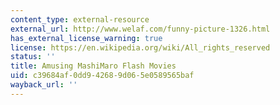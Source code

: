 ```yaml
---
content_type: external-resource
external_url: http://www.welaf.com/funny-picture-1326.html
has_external_license_warning: true
license: https://en.wikipedia.org/wiki/All_rights_reserved
status: ''
title: Amusing MashiMaro Flash Movies
uid: c39684af-0dd9-4268-9d06-5e0589565baf
wayback_url: ''
---
```

